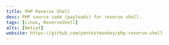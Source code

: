 ```yaml
---
title: PHP Reverse Shell
desc: PHP source code (payloads) for reverse shell.
tags: [Linux, ReverseShell]
alts: [Netcat]
website: https://github.com/pentestmonkey/php-reverse-shell
---
```

